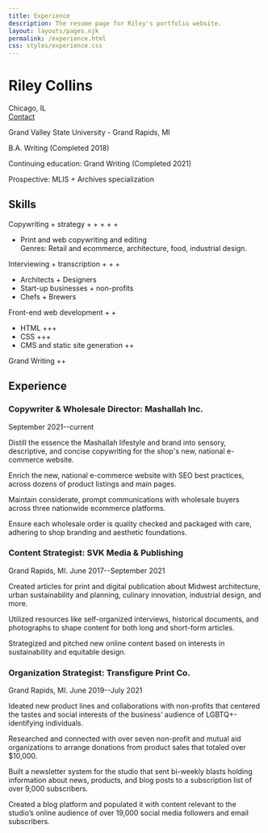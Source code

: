 ```yaml
---
title: Experience   
description: The resume page for Riley's portfolio website. 
layout: layouts/pages.njk
permalink: /experience.html
css: styles/experience.css
---
```


<div class="sidebar">

Riley Collins
=============

Chicago, IL  
[Contact](contact.html)

Grand Valley State University - Grand Rapids, MI

B.A. Writing (Completed 2018)

Continuing education: Grand Writing (Completed 2021)

Prospective: MLIS + Archives specialization

Skills
------

Copywriting + strategy + + + + +

*   Print and web copywriting and editing  
    Genres: Retail and ecommerce, architecture, food, industrial design.

Interviewing + transcription + + +

*   Architects + Designers
*   Start-up businesses + non-profits
*   Chefs + Brewers

Front-end web development + +

*   HTML +++
*   CSS +++
*   CMS and static site generation ++

Grand Writing ++
</div>

<div class="container">

Experience
----------

### Copywriter & Wholesale Director: Mashallah Inc.

September 2021--current

Distill the essence the Mashallah lifestyle and brand into sensory, descriptive, and concise copywriting for the shop's new, national e-commerce website.

Enrich the new, national e-commerce website with SEO best practices, across dozens of product listings and main pages.

Maintain considerate, prompt communications with wholesale buyers across three nationwide ecommerce platforms.

Ensure each wholesale order is quality checked and packaged with care, adhering to shop branding and aesthetic foundations.

### Content Strategist: SVK Media & Publishing

Grand Rapids, MI. June 2017--September 2021

Created articles for print and digital publication about Midwest architecture, urban sustainability and planning, culinary innovation, industrial design, and more.

Utilized resources like self-organized interviews, historical documents, and photographs to shape content for both long and short-form articles.

Strategized and pitched new online content based on interests in sustainability and equitable design.

### Organization Strategist: Transfigure Print Co.

Grand Rapids, MI. June 2019--July 2021

Ideated new product lines and collaborations with non-profits that centered the tastes and social interests of the business’ audience of LGBTQ+-identifying individuals.

Researched and connected with over seven non-profit and mutual aid organizations to arrange donations from product sales that totaled over $10,000.

Built a newsletter system for the studio that sent bi-weekly blasts holding information about news, products, and blog posts to a subscription list of over 9,000 subscribers.

Created a blog platform and populated it with content relevant to the studio’s online audience of over 19,000 social media followers and email subscribers.
</div>